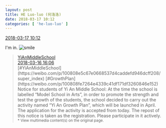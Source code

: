 ```yaml
---
layout: post
title: HE Luo-luo (何洛洛)
date: 2018-03-17 10:12
categories: [ 'he-luo-luo' ]
---
```


<div class="weibo-info">
  <a href="https://weibo.com/6117570574/G7Lk8lj4M">2018-03-17 10:12</a>
</div>

I'm in. ![smile](https://img.t.sinajs.cn/t4/appstyle/expression/ext/normal/5c/huanglianwx_org.gif)

<!-- more -->

> <div class="weibo-post-name">
>   <a href="https://weibo.com/yianschool">YiAnMiddleSchool</a>
> </div>
> <div class="weibo-info">
>   <a href="https://weibo.com/6074218720/G7EdaaKf1">2018-03-16 16:06</a>
> </div>
> [#YiAnMiddleSchool](https://weibo.com/p/100808e5c67e0668537d4caddefd946dcff208/super_index) [#GrowthPlan](https://weibo.com/p/100808fe7264e4339c41df171df3260846e152)  
> Notice for students of Yi An Middle School:  
> At the time the school is labelled “Model School in Arts”, in order to promote the strength and test the growth of the students, the school decided to carry out the activity named “Yi An Growth Plan”, which will be launched in April. The application for the activity is accepted from today. The repost of this notice is taken as the registration. Please participate in it actively.  
> <small>* View multimedia content(s) on the original page.</small>
